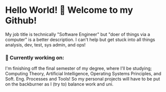 # Hello World! 🤙 Welcome to my Github!

<!--
**MinuraIddamalgoda/MinuraIddamalgoda** is a ✨ _special_ ✨ repository because its `README.md` (this file) appears on your GitHub profile.

Here are some ideas to get you started:

- 🔭 I’m currently working on ...
- 🌱 I’m currently learning ...
- 👯 I’m looking to collaborate on ...
- 🤔 I’m looking for help with ...
- 💬 Ask me about ...
- 📫 How to reach me: ...
- 😄 Pronouns: ...
- ⚡ Fun fact: ...
-->

My job title is technically "Software Engineer" but "doer of things via a computer" is a better description. I can't help but get stuck into all things analysis, dev, test, sys admin, and ops!

### 🔭 Currently working on:
I'm finishing off the final semester of my degree, where I'll be studying; Computing Theory, Artificial Intelligence, Operating Systems Principles, and Soft. Eng. Processes and Tools! So my personal projects will have to be put on the backburner as I (try to) balance work and uni.

